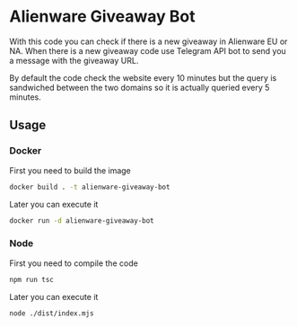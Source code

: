 # Alienware Giveaway Bot

With this code you can check if there is a new giveaway in Alienware EU or NA.
When there is a new giveaway code use Telegram API bot to send you a message
with the giveaway URL.

By default the code check the website every 10 minutes but the query is sandwiched between the two domains so it is actually queried every 5 minutes.

## Usage

### Docker

First you need to build the image

```bash
docker build . -t alienware-giveaway-bot
```

Later you can execute it

```bash
docker run -d alienware-giveaway-bot
```

### Node

First you need to compile the code

```bash
npm run tsc
```

Later you can execute it

```bash
node ./dist/index.mjs
```
